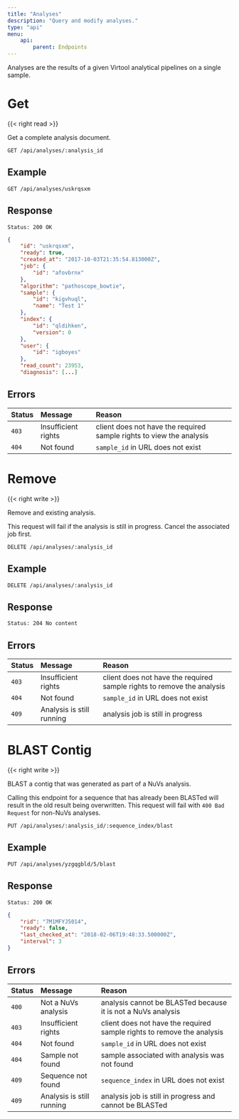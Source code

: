 ```yaml
---
title: "Analyses"
description: "Query and modify analyses."
type: "api"
menu:
    api:
        parent: Endpoints
---
```


Analyses are the results of a given Virtool analytical pipelines on a single sample.

# Get

{{< right read >}}

Get a complete analysis document.

```
GET /api/analyses/:analysis_id
```

## Example

```
GET /api/analyses/uskrqsxm
```

## Response

```
Status: 200 OK
```

```json
{
    "id": "uskrqsxm",
    "ready": true,
    "created_at": "2017-10-03T21:35:54.813000Z",
    "job": {
        "id": "afovbrnx"
    },
    "algorithm": "pathoscope_bowtie",
    "sample": {
        "id": "kigvhuql",
        "name": "Test 1"
    },
    "index": {
        "id": "qldihken",
        "version": 0
    },
    "user": {
        "id": "igboyes"
    },
    "read_count": 23953,
    "diagnosis": [...]
```

## Errors

| Status | Message             | Reason                                                                           |
| :----- | :------------------ | :------------------------------------------------------------------------------- |
| `403`  | Insufficient rights | client does not have the required sample rights to view the analysis             |
| `404`  | Not found           | `sample_id` in URL does not exist                                                |


# Remove

{{< right write >}}

Remove and existing analysis.

This request will fail if the analysis is still in progress. Cancel the associated job first.

```
DELETE /api/analyses/:analysis_id
```

## Example

```
DELETE /api/analyses/:analysis_id
```

## Response

```
Status: 204 No content
```

## Errors

| Status | Message                   | Reason                                                                           |
| :----- | :------------------------ | :------------------------------------------------------------------------------- |
| `403`  | Insufficient rights       | client does not have the required sample rights to remove the analysis           |
| `404`  | Not found                 | `sample_id` in URL does not exist                                                |
| `409`  | Analysis is still running | analysis job is still in progress                                                |


# BLAST Contig

{{< right write >}}

BLAST a contig that was generated as part of a NuVs analysis.

Calling this endpoint for a sequence that has already been BLASTed will result in the old result being overwritten. This request will fail with ``400 Bad Request`` for non-NuVs analyses.

```
PUT /api/analyses/:analysis_id/:sequence_index/blast
```

## Example

```
PUT /api/analyses/yzgqgbld/5/blast
```

## Response

```
Status: 200 OK
```

```json
{
	"rid": "7M1MFYJ5014",
	"ready": false,
	"last_checked_at": "2018-02-06T19:48:33.500000Z",
	"interval": 3
}
```

## Errors

| Status | Message                   | Reason                                                                           |
| :----- | :------------------------ | :------------------------------------------------------------------------------- |
| `400`  | Not a NuVs analysis       | analysis cannot be BLASTed because it is not a NuVs analysis                     |
| `403`  | Insufficient rights       | client does not have the required sample rights to remove the analysis           |
| `404`  | Not found                 | `sample_id` in URL does not exist                                                |
| `404`  | Sample not found          | sample associated with analysis was not found                                    |
| `409`  | Sequence not found        | `sequence_index` in URL does not exist                                           |
| `409`  | Analysis is still running | analysis job is still in progress and cannot be BLASTed                          |
